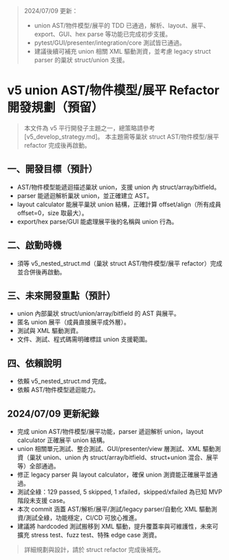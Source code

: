 > 2024/07/09 更新：
> - union AST/物件模型/展平的 TDD 已通過，解析、layout、展平、export、GUI、hex parse 等功能已完成初步支援。
> - pytest/GUI/presenter/integration/core 測試皆已通過。
> - 建議後續可補充 union 相關 XML 驅動測資，並考慮 legacy struct parser 的巢狀 struct/union 支援。

# v5 union AST/物件模型/展平 Refactor 開發規劃（預留）

> 本文件為 v5 平行開發子主題之一，總策略請參考 [v5_develop_strategy.md]。
> 本主題需等巢狀 struct AST/物件模型/展平 refactor 完成後再啟動。

## 一、開發目標（預計）
- AST/物件模型能遞迴描述巢狀 union，支援 union 內 struct/array/bitfield。
- parser 能遞迴解析巢狀 union，並正確建立 AST。
- layout calculator 能展平巢狀 union 結構，正確計算 offset/align（所有成員 offset=0，size 取最大）。
- export/hex parse/GUI 能處理展平後的名稱與 union 行為。

## 二、啟動時機
- 須等 v5_nested_struct.md（巢狀 struct AST/物件模型/展平 refactor）完成並合併後再啟動。

## 三、未來開發重點（預計）
- union 內部巢狀 struct/union/array/bitfield 的 AST 與展平。
- 匿名 union 展平（成員直接展平成外層）。
- 測試與 XML 驅動測資。
- 文件、測試、程式碼需明確標註 union 支援範圍。

## 四、依賴說明
- 依賴 v5_nested_struct.md 完成。
- 依賴 AST/物件模型遞迴能力。

## 2024/07/09 更新紀錄

- 完成 union AST/物件模型/展平功能，parser 遞迴解析 union，layout calculator 正確展平 union 結構。
- union 相關單元測試、整合測試、GUI/presenter/view 層測試、XML 驅動測資（巢狀 union、union 內 struct/array/bitfield、struct+union 混合、展平等）全部通過。
- 修正 legacy parser 與 layout calculator，確保 union 測資能正確展平並通過。
- 測試全綠：129 passed, 5 skipped, 1 xfailed，skipped/xfailed 為已知 MVP 階段未支援 case。
- 本次 commit 涵蓋 AST/解析/展平/測試/legacy parser/自動化 XML 驅動測資/測試全綠，功能穩定，CI/CD 可放心推進。
- 建議將 hardcoded 測試搬移到 XML 驅動，提升覆蓋率與可維護性，未來可擴充 stress test、fuzz test、特殊 edge case 測資。

> 詳細規劃與設計，請於 struct refactor 完成後補充。 